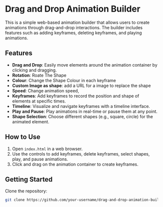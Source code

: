 # Drag and Drop Animation Builder

This is a simple web-based animation builder that allows users to create animations through drag-and-drop interactions. The builder includes features such as adding keyframes, deleting keyframes, and playing animations.

## Features

- **Drag and Drop**: Easily move elements around the animation container by clicking and dragging.
- **Rotation**: Roate The Shape
- **Colour**: Change the Shape Colour in each keyframe
- **Custom Image as shape**: add a URL for a image to replace the shape
- **Speed**: Change animation speed,
- **Keyframes**: Add keyframes to record the position and shape of elements at specific times.
- **Timeline**: Visualize and navigate keyframes with a timeline interface.
- **Play and Pause**: Play animations in real-time or pause them at any point.
- **Shape Selection**: Choose different shapes (e.g., square, circle) for the animated element.

## How to Use

1. Open `index.html` in a web browser.
2. Use the controls to add keyframes, delete keyframes, select shapes, play, and pause animations.
3. Click and drag on the animation container to create keyframes.

## Getting Started

Clone the repository:

```bash
git clone https://github.com/your-username/drag-and-drop-animation-builder.git
